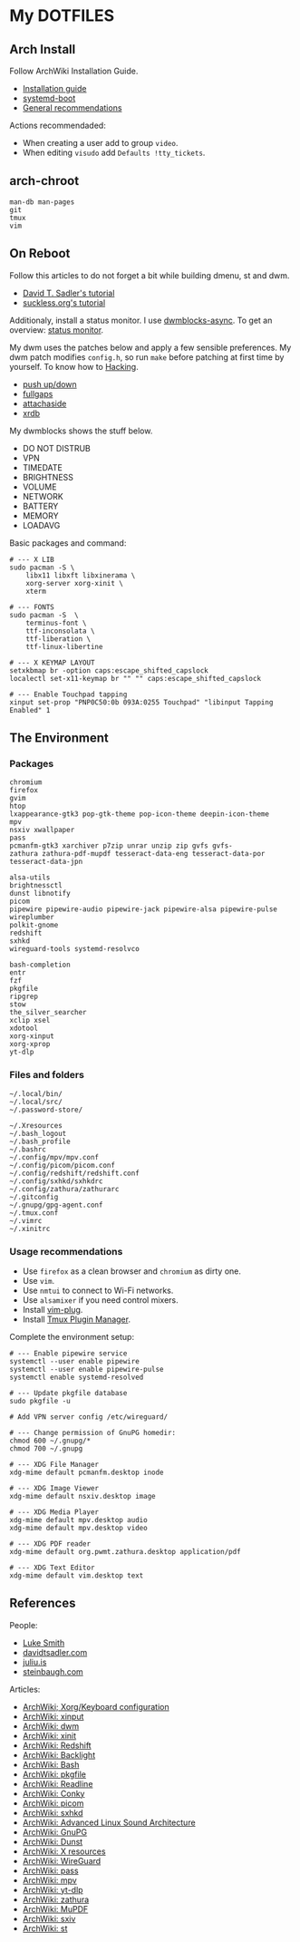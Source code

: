# My DOTFILES

## Arch Install

Follow ArchWiki Installation Guide.

- [Installation guide](https://wiki.archlinux.org/title/Installation_guide)
- [systemd-boot](https://wiki.archlinux.org/title/Systemd-boot)
- [General recommendations](https://wiki.archlinux.org/title/General_recommendations)

Actions recommendaded:

- When creating a user add to group `video`.
- When editing `visudo` add `Defaults !tty_tickets`.

## arch-chroot

```
man-db man-pages
git
tmux
vim
```

## On Reboot

Follow this articles to do not forget a bit while building dmenu, st and dwm.

- [David T. Sadler's tutorial](https://davidtsadler.com/posts/arch/2020-08-17/installing-st-dmenu-dwm-in-arch-linux/)
- [suckless.org's tutorial](https://dwm.suckless.org/tutorial/)

Additionaly, install a status monitor. I use [dwmblocks-async](https://github.com/UtkarshVerma/dwmblocks-async). To get an overview: [status monitor](https://dwm.suckless.org/status_monitor/).

My dwm uses the patches below and apply a few sensible preferences. My dwm patch modifies `config.h`, so run `make` before patching at first time by yourself. To know how to [Hacking](https://suckless.org/hacking/).

- [push up/down](https://dwm.suckless.org/patches/push/)
- [fullgaps](https://dwm.suckless.org/patches/fullgaps/)
- [attachaside](https://dwm.suckless.org/patches/attachaside/)
- [xrdb](https://dwm.suckless.org/patches/xrdb/)

My dwmblocks shows the stuff below.

- DO NOT DISTRUB
- VPN
- TIMEDATE
- BRIGHTNESS
- VOLUME
- NETWORK
- BATTERY
- MEMORY
- LOADAVG

Basic packages and command:

```
# --- X LIB
sudo pacman -S \
	libx11 libxft libxinerama \
	xorg-server xorg-xinit \
	xterm

# --- FONTS
sudo pacman -S  \
	terminus-font \
	ttf-inconsolata \
	ttf-liberation \
	ttf-linux-libertine

# --- X KEYMAP LAYOUT
setxkbmap br -option caps:escape_shifted_capslock
localectl set-x11-keymap br "" "" caps:escape_shifted_capslock

# --- Enable Touchpad tapping
xinput set-prop "PNP0C50:0b 093A:0255 Touchpad" "libinput Tapping Enabled" 1
```

## The Environment

### Packages

```
chromium
firefox
gvim
htop
lxappearance-gtk3 pop-gtk-theme pop-icon-theme deepin-icon-theme
mpv
nsxiv xwallpaper
pass
pcmanfm-gtk3 xarchiver p7zip unrar unzip zip gvfs gvfs-
zathura zathura-pdf-mupdf tesseract-data-eng tesseract-data-por tesseract-data-jpn

alsa-utils
brightnessctl
dunst libnotify
picom
pipewire pipewire-audio pipewire-jack pipewire-alsa pipewire-pulse wireplumber
polkit-gnome
redshift
sxhkd
wireguard-tools systemd-resolvco

bash-completion
entr
fzf
pkgfile
ripgrep
stow
the_silver_searcher
xclip xsel
xdotool
xorg-xinput
xorg-xprop
yt-dlp
```

### Files and folders

```
~/.local/bin/
~/.local/src/
~/.password-store/

~/.Xresources
~/.bash_logout
~/.bash_profile
~/.bashrc
~/.config/mpv/mpv.conf
~/.config/picom/picom.conf
~/.config/redshift/redshift.conf
~/.config/sxhkd/sxhkdrc
~/.config/zathura/zathurarc
~/.gitconfig
~/.gnupg/gpg-agent.conf
~/.tmux.conf
~/.vimrc
~/.xinitrc
```

### Usage recommendations

- Use `firefox` as a clean browser and `chromium` as dirty one.
- Use `vim`.
- Use `nmtui` to connect to Wi-Fi networks.
- Use `alsamixer` if you need control mixers.
- Install [vim-plug](https://github.com/junegunn/vim-plug).
- Install [Tmux Plugin Manager](https://github.com/tmux-plugins/tpm).

Complete the environment setup:

```
# --- Enable pipewire service
systemctl --user enable pipewire
systemctl --user enable pipewire-pulse
systemctl enable systemd-resolved

# --- Update pkgfile database
sudo pkgfile -u

# Add VPN server config /etc/wireguard/

# --- Change permission of GnuPG homedir:
chmod 600 ~/.gnupg/*
chmod 700 ~/.gnupg

# --- XDG File Manager
xdg-mime default pcmanfm.desktop inode

# --- XDG Image Viewer
xdg-mime default nsxiv.desktop image

# --- XDG Media Player
xdg-mime default mpv.desktop audio
xdg-mime default mpv.desktop video

# --- XDG PDF reader
xdg-mime default org.pwmt.zathura.desktop application/pdf

# --- XDG Text Editor
xdg-mime default vim.desktop text
```

## References

People:

- [Luke Smith](https://lukesmith.xyz/)
- [davidtsadler.com](https://davidtsadler.com/)
- [juliu.is](https://juliu.is/)
- [steinbaugh.com](https://steinbaugh.com/)

Articles:

- [ArchWiki; Xorg/Keyboard configuration](https://wiki.archlinux.org/title/Xorg/Keyboard_configuration)
- [ArchWiki: xinput](https://wiki.archlinux.org/title/Xinput)
- [ArchWiki: dwm](https://wiki.archlinux.org/title/Dwm)
- [ArchWiki: xinit](https://wiki.archlinux.org/title/Xinit)
- [ArchWiki: Redshift](https://wiki.archlinux.org/title/Redshift)
- [ArchWiki: Backlight](https://wiki.archlinux.org/title/Backlight)
- [ArchWiki: Bash](https://wiki.archlinux.org/title/Bash)
- [ArchWiki: pkgfile](https://wiki.archlinux.org/title/Pkgfile)
- [ArchWiki: Readline](https://wiki.archlinux.org/title/Readline)
- [ArchWiki: Conky](https://wiki.archlinux.org/title/Conky)
- [ArchWiki: picom](https://wiki.archlinux.org/title/Picom)
- [ArchWiki: sxhkd](https://wiki.archlinux.org/title/Sxhkd)
- [ArchWiki: Advanced Linux Sound Architecture](https://wiki.archlinux.org/title/Advanced_Linux_Sound_Architecture)
- [ArchWiki: GnuPG](https://wiki.archlinux.org/title/GnuPG)
- [ArchWiki: Dunst](https://wiki.archlinux.org/title/Dunst)
- [ArchWiki: X resources](https://wiki.archlinux.org/title/X_resources)
- [ArchWiki: WireGuard](https://wiki.archlinux.org/title/WireGuard)
- [ArchWiki: pass](https://wiki.archlinux.org/title/Pass)
- [ArchWiki: mpv](https://wiki.archlinux.org/title/Mpv)
- [ArchWiki: yt-dlp](https://wiki.archlinux.org/title/Yt-dlp)
- [ArchWiki: zathura](https://wiki.archlinux.org/title/Zathura)
- [ArchWiki: MuPDF](https://wiki.archlinux.org/title/MuPDF)
- [ArchWiki: sxiv](https://wiki.archlinux.org/title/Sxiv)
- [ArchWiki: st](https://wiki.archlinux.org/title/St)

